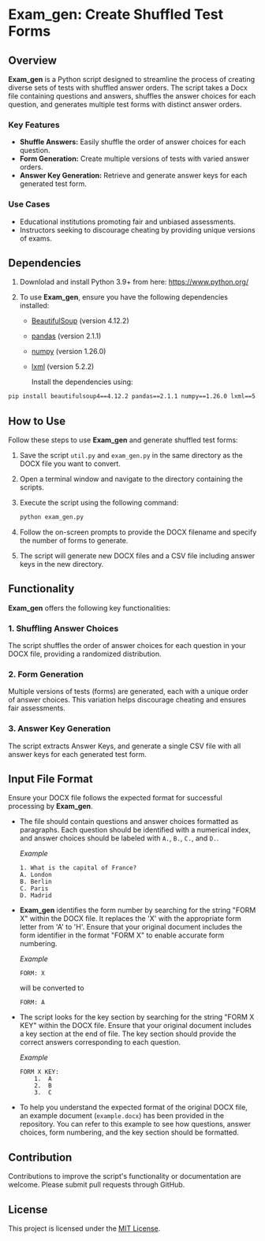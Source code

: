 # Exam_gen: Create Shuffled Test Forms

## Overview

**Exam_gen** is a Python script designed to streamline the process of creating diverse sets of tests with shuffled answer orders. The script takes a Docx file containing questions and answers, shuffles the answer choices for each question, and generates multiple test forms with distinct answer orders.

### Key Features

- **Shuffle Answers:** Easily shuffle the order of answer choices for each question.
- **Form Generation:** Create multiple versions of tests with varied answer orders.
- **Answer Key Generation:** Retrieve and generate answer keys for each generated test form.

### Use Cases

- Educational institutions promoting fair and unbiased assessments.
- Instructors seeking to discourage cheating by providing unique versions of exams.

## Dependencies

1. Downlolad and install Python 3.9+ from here: https://www.python.org/

2. To use **Exam_gen**, ensure you have the following dependencies installed:
   
   - [BeautifulSoup](https://www.crummy.com/software/BeautifulSoup/) (version 4.12.2)
   
   - [pandas](https://pandas.pydata.org/) (version 2.1.1)
   
   - [numpy](https://numpy.org/) (version 1.26.0)
  
   - [lxml](https://lxml.de/) (version 5.2.2)
     
     Install the dependencies using:

```bash
pip install beautifulsoup4==4.12.2 pandas==2.1.1 numpy==1.26.0 lxml==5.2.2
```

## How to Use

Follow these steps to use **Exam_gen** and generate shuffled test forms:

1. Save the script `util.py` and `exam_gen.py` in the same directory as the DOCX file you want to convert.

2. Open a terminal window and navigate to the directory containing the scripts.

3. Execute the script using the following command:
   
   ```bash
   python exam_gen.py
   ```

4. Follow the on-screen prompts to provide the DOCX filename and specify the number of forms to generate.

5. The script will generate new DOCX files and a CSV file including answer keys in the new directory.

## Functionality

**Exam_gen** offers the following key functionalities:

### 1. Shuffling Answer Choices

The script shuffles the order of answer choices for each question in your DOCX file, providing a randomized distribution.

### 2. Form Generation

Multiple versions of tests (forms) are generated, each with a unique order of answer choices. This variation helps discourage cheating and ensures fair assessments.

### 3. Answer Key Generation

The script extracts Answer Keys, and generate a single CSV file with all answer keys for each generated test form.

## Input File Format

Ensure your DOCX file follows the expected format for successful processing by **Exam_gen**.

- The file should contain questions and answer choices formatted as paragraphs. Each question should be identified with a numerical index, and answer choices should be labeled with `A.`, `B.`, `C.`, and `D.`.
  
    *Example*
  
  ```
  1. What is the capital of France?
  A. London
  B. Berlin
  C. Paris
  D. Madrid
  ```

- **Exam_gen** identifies the form number by searching for the string "FORM X" within the DOCX file. It replaces the 'X' with the appropriate form letter from 'A' to 'H'. Ensure that your original document includes the form identifier in the format "FORM X" to enable accurate form numbering.
  
    *Example*
  
  ```
  FORM: X
  ```
  
    will be converted to 
  
  ```
  FORM: A
  ```

- The script looks for the key section by searching for the string "FORM X KEY" within the DOCX file. Ensure that your original document includes a key section at the end of file. The key section should provide the correct answers corresponding to each question.
  
    *Example*
  
  ```
  FORM X KEY:
      1.  A
      2.  B
      3.  C
  ```

- To help you understand the expected format of the original DOCX file, an example document (`example.docx`) has been provided in the repository. You can refer to this example to see how questions, answer choices, form numbering, and the key section should be formatted.

## Contribution

Contributions to improve the script's functionality or documentation are welcome. Please submit pull requests through GitHub.

## License

This project is licensed under the [MIT License](LICENSE).
